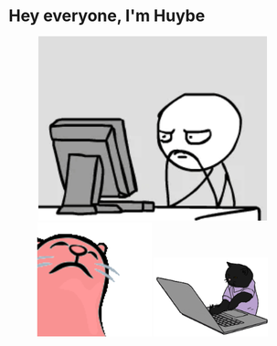 <h1> Hey everyone, I'm Huybe </h1>
<!-- <p fontSize=20px>
I’m currently learning Computer Science at Hanoi University of Civil Engineering, Vietnam.
</p> -->
<div align="center">
  <img src="https://github.com/huybeofficial/huybeofficial/blob/main/code-break.gif" width="400" />
</div>
<div align="center">
  <img src="https://github.com/huybeofficial/huybeofficial/blob/main/238200838-76036311-c8ea-4247-8bf8-a7077623036c.gif" width="200" />
  
  <img src="https://github.com/huybeofficial/huybeofficial/blob/main/cat-typing.gif" width="200" />
</div>
<!--
**huybeofficial/huybeofficial** is a ✨ _special_ ✨ repository because its `README.md` (this file) appears on your GitHub profile.

Here are some ideas to get you started:

- 🌱 I’m currently learning Computer Science at Hanoi University of Civil Engineering, Vietnam

- 💬 Ask me about ...
- 📫 How to reach me: ...
- 😄 Pronouns: ...
- ⚡ Fun fact: ...
-->
